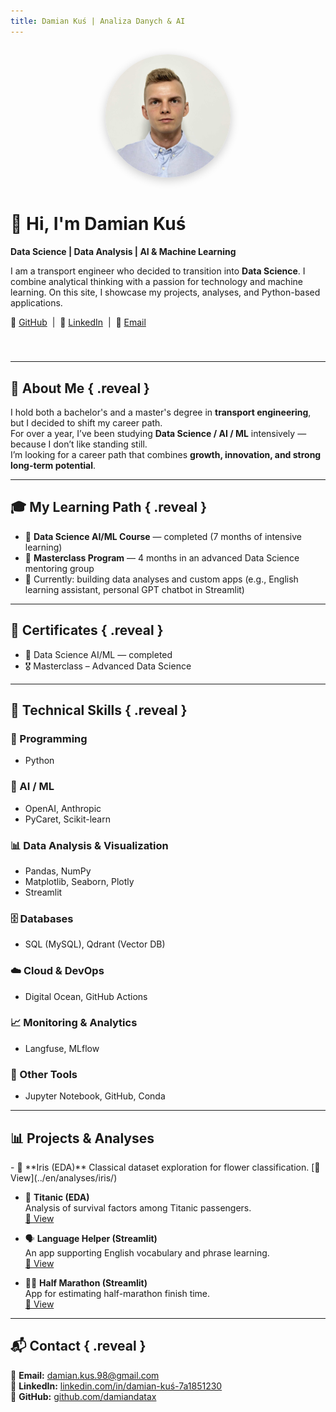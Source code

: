 ```yaml
---
title: Damian Kuś | Analiza Danych & AI
---
```

<div class="hero-wrap fade-in" style="
  display: flex;
  align-items: center;
  justify-content: center;
  gap: 40px;
  flex-wrap: wrap;
  margin-bottom: 40px;
  text-align: left;
">

  <!-- Photo on the left -->
  <img src="../assets/images/profile.jpg" 
       alt="Damian Kuś" 
       width="200" 
       class="hero-photo fade-in delay-1"
       style="border-radius: 50%; box-shadow: 0 4px 15px rgba(0,0,0,0.2);">

  <!-- Text on the right -->
  <div class="hero-text slide-up delay-2" style="max-width: 600px;">
    <h1 style="margin-top: 0;">👋 Hi, I'm <strong>Damian Kuś</strong></h1>
    <p><strong>Data Science | Data Analysis | AI & Machine Learning</strong></p>
    <p>I am a transport engineer who decided to transition into <strong>Data Science</strong>.
    I combine analytical thinking with a passion for technology and machine learning. 
    On this site, I showcase my projects, analyses, and Python-based applications.</p>
    <p>
      🔗 <a href="https://github.com/damiandatax" target="_blank">GitHub</a> &nbsp;|&nbsp;
      💼 <a href="https://www.linkedin.com/in/damian-ku%C5%9B-7a1851230/" target="_blank">LinkedIn</a> &nbsp;|&nbsp;
      📧 <a href="mailto:damian.kus.98@gmail.com">Email</a>
    </p>
  </div>

</div>

---

## 🚀 About Me { .reveal }

I hold both a bachelor's and a master's degree in **transport engineering**, but I decided to shift my career path.  
For over a year, I’ve been studying **Data Science / AI / ML** intensively — because I don’t like standing still.  
I’m looking for a career path that combines **growth, innovation, and strong long-term potential**.  

---

## 🎓 My Learning Path { .reveal }

- 📘 **Data Science AI/ML Course** — completed (7 months of intensive learning)  
- 🏅 **Masterclass Program** — 4 months in an advanced Data Science mentoring group  
- 🔎 Currently: building data analyses and custom apps (e.g., English learning assistant, personal GPT chatbot in Streamlit)

---

## 🧾 Certificates { .reveal }

- 📜 Data Science AI/ML — completed  
- 🎖️ Masterclass – Advanced Data Science  

---

## 🧰 Technical Skills { .reveal }

### 🐍 Programming
- Python  

### 🤖 AI / ML
- OpenAI, Anthropic  
- PyCaret, Scikit-learn  

### 📊 Data Analysis & Visualization
- Pandas, NumPy  
- Matplotlib, Seaborn, Plotly  
- Streamlit  

### 🗄️ Databases
- SQL (MySQL), Qdrant (Vector DB)  

### ☁️ Cloud & DevOps
- Digital Ocean, GitHub Actions  

### 📈 Monitoring & Analytics
- Langfuse, MLflow  

### 🔧 Other Tools
- Jupyter Notebook, GitHub, Conda  

---

## 📊 Projects & Analyses

<div class="grid cards reveal" markdown>
-   🌷 **Iris (EDA)**  
    Classical dataset exploration for flower classification.  
    [👀 View](../en/analyses/iris/)

-   🚢 **Titanic (EDA)**  
    Analysis of survival factors among Titanic passengers.  
    [👀 View](../en/analyses/titanic/)

-   🗣️ **Language Helper (Streamlit)**  
    An app supporting English vocabulary and phrase learning.  
    [👀 View](../en/apps/language_helper/)

-   🏃‍♂️ **Half Marathon (Streamlit)**  
    App for estimating half-marathon finish time.  
    [👀 View](../en/apps/half_marathon/)
</div>

---

## 📬 Contact { .reveal }

📧 **Email:** [damian.kus.98@gmail.com](mailto:damian.kus.98@gmail.com)  
💼 **LinkedIn:** [linkedin.com/in/damian-kuś-7a1851230](https://www.linkedin.com/in/damian-ku%C5%9B-7a1851230/)  
🐙 **GitHub:** [github.com/damiandatax](https://github.com/damiandatax)
